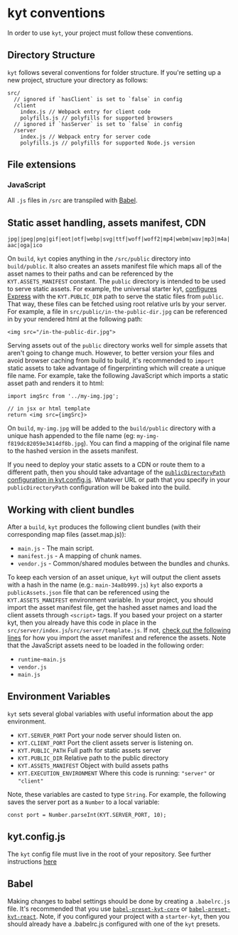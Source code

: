 # kyt conventions

In order to use `kyt`, your project must follow these conventions.

## Directory Structure

`kyt` follows several conventions for folder structure. If you're setting up a new project, structure your directory as follows:

```
src/
  // ignored if `hasClient` is set to `false` in config
  /client
    index.js // Webpack entry for client code
    polyfills.js // polyfills for supported browsers
  // ignored if `hasServer` is set to `false` in config
  /server
    index.js // Webpack entry for server code
    polyfills.js // polyfills for supported Node.js version
```

## File extensions

### JavaScript

All `.js` files in `/src` are transpiled with [Babel](https://babeljs.io/).

## Static asset handling, assets manifest, CDN

`jpg|jpeg|png|gif|eot|otf|webp|svg|ttf|woff|woff2|mp4|webm|wav|mp3|m4a|aac|oga|ico`

On `build`, `kyt` copies anything in the `/src/public` directory into `build/public`. It also creates an assets manifest file which maps all of the asset names to their paths and can be referenced by the `KYT.ASSETS_MANIFEST` constant. The `public` directory is intended to be used to serve static assets. For example, the universal starter kyt, [configures Express](https://github.com/nytimes/kyt/blob/3d364ef/packages/kyt-starter-universal/starter-src/src/server/index.js#L22) with the `KYT.PUBLIC_DIR` path to serve the static files from `public`. That way, these files can be fetched using root relative urls by your server. For example, a file in `src/public/in-the-public-dir.jpg` can be referenced in by your rendered html at the following path:

`<img src="/in-the-public-dir.jpg">`

Serving assets out of the `public` directory works well for simple assets that aren't going to change much. However, to better version your files and avoid browser caching from build to build, it's recommended to `import` static assets to take advantage of fingerprinting which will create a unique file name. For example, take the following JavaScript which imports a static asset path and renders it to html:

```
import imgSrc from '../my-img.jpg';

// in jsx or html template
return <img src={imgSrc}>

```

On `build`, `my-img.jpg` will be added to the `build/public` directory with a unique hash appended to the file name (eg: `my-img-f819dc82059e3414df8b.jpg`). You can find a mapping of the original file name to the hashed version in the assets manifest.

If you need to deploy your static assets to a CDN or route them to a different path, then you should take advantage of the [`publicDirectoryPath` configuration in kyt.config.js](/docs/kytConfig.md). Whatever URL or path that you specify in your `publicDirectoryPath` configuration will be baked into the build.

## Working with client bundles

After a `build`, `kyt` produces the following client bundles (with their corresponding map files (asset.map.js)):

- `main.js` - The main script.
- `manifest.js` - A mapping of chunk names.
- `vendor.js` - Common/shared modules between the bundles and chunks.

To keep each version of an asset unique, `kyt` will output the client assets with a hash in the name (e.g.: `main-34a8b999.js`) `kyt` also exports a `publicAssets.json` file that can be referenced using the `KYT.ASSETS_MANIFEST` environment variable. In your project, you should import the asset manifest file, get the hashed asset names and load the client assets through `<script>` tags. If you based your project on a starter kyt, then you already have this code in place in the `src/server/index.js`/`src/server/template.js`. If not, [check out the following lines](https://github.com/NYTimes/kyt/blob/master/packages/kyt-starter-universal/starter-src/src/server/index.js#L40-L43) for how you import the asset manifest and reference the assets. Note that the JavaScript assets need to be loaded in the following order:

- `runtime~main.js`
- `vendor.js`
- `main.js`

## Environment Variables

`kyt` sets several global variables with useful information about the app environment.

- `KYT.SERVER_PORT` Port your node server should listen on.
- `KYT.CLIENT_PORT` Port the client assets server is listening on.
- `KYT.PUBLIC_PATH` Full path for static assets server
- `KYT.PUBLIC_DIR` Relative path to the public directory
- `KYT.ASSETS_MANIFEST` Object with build assets paths
- `KYT.EXECUTION_ENVIRONMENT` Where this code is running: `"server"` or `"client"`

Note, these variables are casted to type `String`. For example, the following saves the server port as a `Number` to a local variable:

```
const port = Number.parseInt(KYT.SERVER_PORT, 10);
```

## kyt.config.js

The `kyt` config file must live in the root of your repository.
See further instructions [here](/docs/kytConfig.md)

## Babel

Making changes to babel settings should be done by creating a `.babelrc.js` file. It's recommended that you use [`babel-preset-kyt-core`](/packages/babel-preset-kyt-core/README.md) or [`babel-preset-kyt-react`](/packages/babel-preset-kyt-react/README.md). Note, if you configured your project with a `starter-kyt`, then you should already have a .babelrc.js configured with one of the `kyt` presets.

